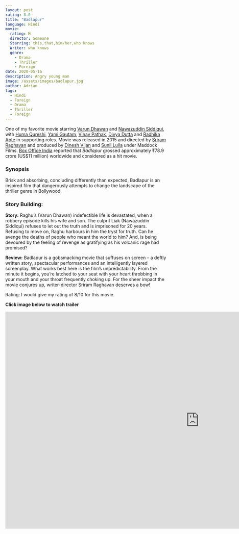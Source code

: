 ```yaml
---
layout: post
rating: 8.0
title: "Badlapur"
language: Hindi
movie:
  rating: M
  director: Someone
  Starring: this,that,him/her,who knows
  Writer: who knows
  genre: 
    - Drama
    - Thriller
    - Foreign
date: 2020-05-16
description: Angry young man	
image: /assets/images/badlapur.jpg
author: Adrian
tags:
  - Hindi
  - Foreign
  - Drama
  - Thriller
  - Foreign
---
```


One of my favorite movie starring [Varun Dhawan](https://en.wikipedia.org/wiki/Varun_Dhawan) and [Nawazuddin Siddiqui](https://en.wikipedia.org/wiki/Nawazuddin_Siddiqui), with [Huma Qureshi](https://en.wikipedia.org/wiki/Huma_Qureshi_(actress)), [Yami Gautam](https://en.wikipedia.org/wiki/Yami_Gautam), [Vinay Pathak](https://en.wikipedia.org/wiki/Vinay_Pathak), [Divya Dutta](https://en.wikipedia.org/wiki/Divya_Dutta) and [Radhika Apte](https://en.wikipedia.org/wiki/Radhika_Apte) in supporting roles. Movie was released in 2015 and directed by [Sriram Raghavan](https://en.wikipedia.org/wiki/Sriram_Raghavan) and produced by [Dinesh Vijan](https://en.wikipedia.org/wiki/Dinesh_Vijan) and [Sunil Lulla](https://en.wikipedia.org/wiki/Sunil_Lulla) under Maddock Films. [Box Office India](https://en.wikipedia.org/wiki/Box_Office_India) reported that *Badlapur* grossed approximately ₹78.9 crore (US$11 million) worldwide and considered as a hit movie. 

### Synopsis

Brisk and absorbing, concluding differently than expected, Badlapur is an inspired film that dangerously attempts to change the landscape of the thriller genre in Bollywood.

### Story Building:

**Story:** Raghu’s (Varun Dhawan) indefectible life is devastated, when a robbery episode kills his wife and son. The culprit Liak (Nawazuddin Siddiqui) refuses to let out the truth and is imprisoned for 20 years. Refusing to move on, Raghu harbours in him the tryst for truth. Can he avenge the deaths of people who meant the world to him? And, is being devoured by the feeling of revenge as gratifying as his volcanic rage had promised?

**Review:** Badlapur is a gobsmacking movie that suffuses on screen – a deftly written story, spectacular performances and an intelligently layered screenplay. What works best here is the film’s unpredictability. From the minute it begins, you’re latched to your seat with your heart throbbing in your mouth and your throat frequently choking up. For the sheer impact the movie conjures up, writer-director Sriram Raghavan deserves a bow!

Rating: I would give my rating of 8/10 for this movie.  

****Click image below to watch trailer****

<iframe width="1211" height="681" src="https://www.youtube.com/embed/9KEoZanqlOE" frameborder="0" allow="accelerometer; autoplay; encrypted-media; gyroscope; picture-in-picture" allowfullscreen></iframe>







<div align="center">

